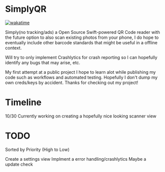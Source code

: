 # SimplyQR
[![wakatime](https://wakatime.com/badge/user/9cabb579-a7c5-4976-a214-8ca4b23bcbc9/project/018b6160-536f-4c0b-ae6c-66247ad167ae.svg)](https://wakatime.com/badge/user/9cabb579-a7c5-4976-a214-8ca4b23bcbc9/project/018b6160-536f-4c0b-ae6c-66247ad167ae)

Simply(no tracking/ads) a Open Source Swift-powered QR Code reader with the future option to also scan existing photos from your phone, I do
hope to eventually include other barcode standards that might be useful in a offline context.

Will try to only implement Crashlytics for crash reporting so I can hopefully identify any bugs that may arise, etc.

My first attempt at a public project I hope to learn alot while publishing my code such as workflows and automated testing.
Hopefully I don't dump my own creds/keys by accident.
Thanks for checking out my project!

# Timeline

10/30 Currently working on creating a hopefully nice looking scanner view

# TODO
Sorted by Priority (High to Low)

Create a settings view
Implment a error handling/crashlytics
Maybe a update check
